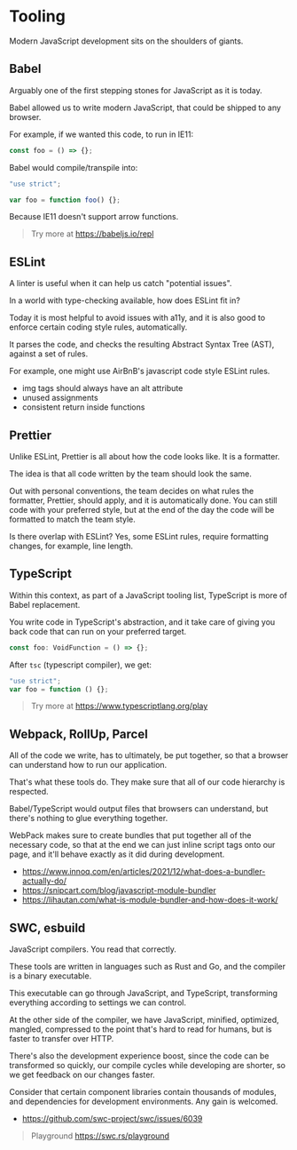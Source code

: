 # Tooling

Modern JavaScript development sits on the shoulders of giants.

## Babel

Arguably one of the first stepping stones for JavaScript as it is today.

Babel allowed us to write modern JavaScript, that could be shipped to any browser.

For example, if we wanted this code, to run in IE11:

```js
const foo = () => {};
```

Babel would compile/transpile into:

```js
"use strict";

var foo = function foo() {};
```

Because IE11 doesn't support arrow functions.

> Try more at https://babeljs.io/repl

## ESLint

A linter is useful when it can help us catch "potential issues".

In a world with type-checking available, how does ESLint fit in?

Today it is most helpful to avoid issues with a11y, and it is also good to
enforce certain coding style rules, automatically.

It parses the code, and checks the resulting Abstract Syntax Tree (AST), against
a set of rules.

For example, one might use AirBnB's javascript code style ESLint rules.

- img tags should always have an alt attribute
- unused assignments
- consistent return inside functions

## Prettier

Unlike ESLint, Prettier is all about how the code looks like. It is a formatter.

The idea is that all code written by the team should look the same.

Out with personal conventions, the team decides on what rules the formatter, Prettier,
should apply, and it is automatically done. You can still code with your preferred
style, but at the end of the day the code will be formatted to match the team style.

Is there overlap with ESLint? Yes, some ESLint rules, require formatting changes,
for example, line length.

## TypeScript

Within this context, as part of a JavaScript tooling list, TypeScript is more of Babel
replacement.

You write code in TypeScript's abstraction, and it take care of giving you back
code that can run on your preferred target.

```ts
const foo: VoidFunction = () => {};
```

After `tsc` (typescript compiler), we get:

```js
"use strict";
var foo = function () {};
```

> Try more at https://www.typescriptlang.org/play

## Webpack, RollUp, Parcel

All of the code we write, has to ultimately, be put together, so that a browser
can understand how to run our application.

That's what these tools do. They make sure that all of our code hierarchy is respected.

Babel/TypeScript would output files that browsers can understand, but there's nothing
to glue everything together.

WebPack makes sure to create bundles that put together all of the necessary code, so that
at the end we can just inline script tags onto our page, and it'll behave exactly as it did
during development.

- https://www.innoq.com/en/articles/2021/12/what-does-a-bundler-actually-do/
- https://snipcart.com/blog/javascript-module-bundler
- https://lihautan.com/what-is-module-bundler-and-how-does-it-work/

## SWC, esbuild

JavaScript compilers. You read that correctly.

These tools are written in languages such as Rust and Go, and the compiler is a
binary executable.

This executable can go through JavaScript, and TypeScript, transforming everything
according to settings we can control.

At the other side of the compiler, we have JavaScript, minified, optimized, mangled,
compressed to the point that's hard to read for humans, but is faster to transfer
over HTTP.

There's also the development experience boost, since the code can be transformed
so quickly, our compile cycles while developing are shorter, so we get feedback
on our changes faster.

Consider that certain component libraries contain thousands of modules, and dependencies
for development environments. Any gain is welcomed.

- https://github.com/swc-project/swc/issues/6039

> Playground https://swc.rs/playground

